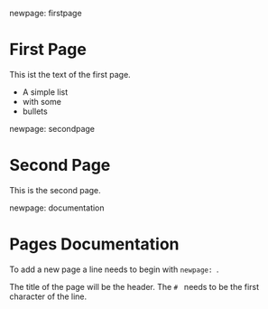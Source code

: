 newpage: firstpage
# First Page

This ist the text of the first page.

* A simple list
* with some
* bullets

newpage: secondpage
# Second Page

This is the second page.

newpage: documentation
# Pages Documentation

To add a new page a line needs to begin with `newpage: `. 

The title of the page will be the header. The `# ` needs to be the first character of the line.

